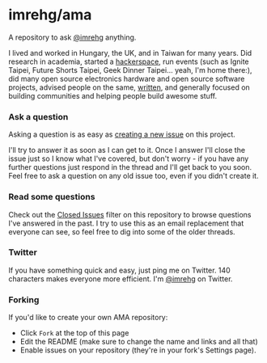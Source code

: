 # imrehg/ama

A repository to ask [@imrehg](https://twitter.com/imrehg) anything.

I lived and worked in Hungary, the UK, and in Taiwan for many years. Did research
in academia, started a [hackerspace](https://taipeihack.org), run events (such as
Ignite Taipei, Future Shorts Taipei, Geek Dinner Taipei... yeah, I'm home there:),
did many open source electronics hardware and open source software projects, advised
people on the same, [written](https://gergely.imreh.net/blog), and generally focused
on building communities and helping people build awesome stuff.

### Ask a question

Asking a question is as easy as
[creating a new issue](https://github.com/imrehg/ama/issues/new) on this project.

I'll try to answer it as soon as I can get to it. Once I answer I'll close the
issue just so I know what I've covered, but don't worry - if you have any further
questions just respond in the thread and I'll get back to you soon. Feel free to
ask a question on any old issue too, even if you didn't create it.

### Read some questions

Check out the [Closed Issues](https://github.com/imrehg/ama/issues?q=is%3Aissue+is%3Aclosed)
filter on this repository to browse questions I've answered in the past. I try
to use this as an email replacement that everyone can see, so feel free to dig
into some of the older threads.

### Twitter

If you have something quick and easy, just ping me on Twitter. 140 characters
makes everyone more efficient. I'm [@imrehg](https://twitter.com/imrehg) on
Twitter.

### Forking

If you'd like to create your own AMA repository:

- Click `Fork` at the top of this page
- Edit the README (make sure to change the name and links and all that)
- Enable issues on your repository (they're in your fork's Settings page).
